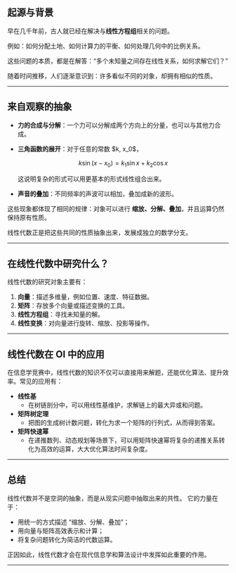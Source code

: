

## 起源与背景

早在几千年前，古人就已经在解决与**线性方程组**相关的问题。

例如：如何分配土地、如何计算力的平衡、如何处理几何中的比例关系。

这些问题的本质，都是在解答：“多个未知量之间存在线性关系，如何求解它们？”

随着时间推移，人们逐渐意识到：许多看似不同的对象，却拥有相似的性质。

---

## 来自观察的抽象

* **力的合成与分解**：一个力可以分解成两个方向上的分量，也可以与其他力合成。
* **三角函数的展开**：对于任意的常数 \$k, x\_0\$，

  $$
  k \sin (x-x_0) = k_1 \sin x + k_2 \cos x
  $$

  这说明复杂的形式可以用更基本的形式线性组合出来。

* **声音的叠加**：不同频率的声波可以相加，叠加成新的波形。

这些现象都体现了相同的规律：对象可以进行 **缩放、分解、叠加**，并且运算仍然保持原有性质。

线性代数正是把这些共同的性质抽象出来，发展成独立的数学分支。

---

## 在线性代数中研究什么？

线性代数的研究对象主要有：

1. **向量**：描述多维量，例如位置、速度、特征数据。
2. **矩阵**：存放多个向量或描述变换的工具。
3. **线性方程组**：寻找未知量的解。
4. **线性变换**：对向量进行旋转、缩放、投影等操作。

---

## 线性代数在 OI 中的应用

在信息学竞赛中，线性代数的知识不仅可以直接用来解题，还能优化算法、提升效率。常见的应用有：

- **线性基**
    - 在树链剖分中，可以用线性基维护，求解链上的最大异或和问题。
- **矩阵树定理**
    - 把图的生成树计数问题，转化为求一个矩阵的行列式，从而得到答案。
- **矩阵快速幂**
    - 在递推数列、动态规划等场景下，可以用矩阵快速幂将复杂的递推关系转化为高效的运算，大大优化算法时间复杂度。

---

## 总结

线性代数并不是空洞的抽象，而是从现实问题中抽取出来的共性。
它的力量在于：

* 用统一的方式描述 “缩放、分解、叠加”；
* 用向量与矩阵高效表示和计算；
* 将复杂问题转化为简洁的代数运算。

正因如此，线性代数才会在现代信息学和算法设计中发挥如此重要的作用。

---
